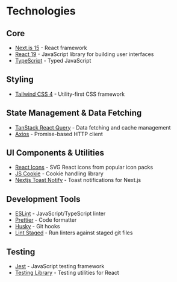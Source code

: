 # Technologies

## Core

- [Next.js 15](https://nextjs.org/) - React framework
- [React 19](https://react.dev/) - JavaScript library for building user interfaces
- [TypeScript](https://www.typescriptlang.org/) - Typed JavaScript

## Styling

- [Tailwind CSS 4](https://tailwindcss.com/) - Utility-first CSS framework

## State Management & Data Fetching

- [TanStack React Query](https://tanstack.com/query) - Data fetching and cache management
- [Axios](https://axios-http.com/) - Promise-based HTTP client

## UI Components & Utilities

- [React Icons](https://react-icons.github.io/react-icons/) - SVG React icons from popular icon packs
- [JS Cookie](https://github.com/js-cookie/js-cookie) - Cookie handling library
- [Nextjs Toast Notify](https://www.npmjs.com/package/nextjs-toast-notify) - Toast notifications for Next.js

## Development Tools

- [ESLint](https://eslint.org/) - JavaScript/TypeScript linter
- [Prettier](https://prettier.io/) - Code formatter
- [Husky](https://typicode.github.io/husky/) - Git hooks
- [Lint Staged](https://github.com/lint-staged/lint-staged) - Run linters against staged git files

## Testing

- [Jest](https://jestjs.io/) - JavaScript testing framework
- [Testing Library](https://testing-library.com/) - Testing utilities for React
